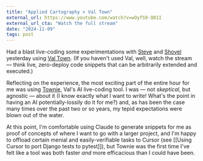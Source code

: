 ```yaml
---
title: "Applied Cartography × Val Town"
external_url: https://www.youtube.com/watch?v=wOyfS9-Q01I
external_url_cta: "Watch the full stream"
date: "2024-11-09"
tags: post
---
```


Had a blast live-coding some experimentations with [Steve](https://stevekrouse.com/) and [Shovel](https://shovel.report) yesterday using [Val Town](https://valtown.org/). (If you haven't used Val, well, watch the stream — think live, zero-deploy code snippets that can be arbitrarily extended and executed.)

Reflecting on the experience, the most exciting part of the entire hour for me was using [Townie](https://www.val.town/townie), Val's AI live-coding tool. I was — not _skeptical_, but agnostic — about it (I know exactly what I want to write! What's the point in having an AI potentially-lossily do it for me?) and, as has been the case many times over the past two or so years, my tepid expectations were blown out of the water.

At this point, I'm comfortable using Claude to generate snippets for me as proof of concepts of where I want to go with a larger project, and I'm happy to offload certain menial and easily-verifiable tasks to Cursor (see [[Using Cursor to port Django tests to pytest]]), but Townie was the first time I've felt like a tool was both faster _and_ more efficacious than I could have been.
